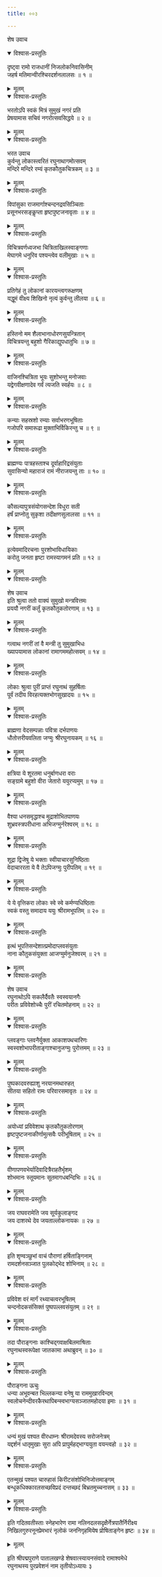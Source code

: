 ```yaml
---
title: ००३

---
```

शेष उवाच  

<details open><summary>विश्वास-प्रस्तुतिः</summary>

दृष्ट्वा रामो राजधानीं निजलोकनिवासिनीम्  
जहर्ष मतिमान्वीरश्चिरदर्शनलालसः ॥ १ ॥
</details>

<details><summary>मूलम्</summary>

दृष्ट्वा रामो राजधानीं निजलोकनिवासिनीम्  
जहर्ष मतिमान्वीरश्चिरदर्शनलालसः ॥ १ ॥
</details>



<details open><summary>विश्वास-प्रस्तुतिः</summary>

भरतोऽपि स्वकं मित्रं सुमुखं नगरं प्रति  
प्रेषयामास सचिवं नगरोत्सवसिद्धये ॥ २ ॥
</details>

<details><summary>मूलम्</summary>

भरतोऽपि स्वकं मित्रं सुमुखं नगरं प्रति  
प्रेषयामास सचिवं नगरोत्सवसिद्धये ॥ २ ॥
</details>



<details open><summary>विश्वास-प्रस्तुतिः</summary>

भरत उवाच  
कुर्वन्तु लोकास्त्वरितं रघुनाथागमोत्सवम्  
मन्दिरे मन्दिरे रम्यं कृतकौतुकचित्रकम् ॥ ३ ॥
</details>

<details><summary>मूलम्</summary>

भरत उवाच  
कुर्वन्तु लोकास्त्वरितं रघुनाथागमोत्सवम्  
मन्दिरे मन्दिरे रम्यं कृतकौतुकचित्रकम् ॥ ३ ॥
</details>



<details open><summary>विश्वास-प्रस्तुतिः</summary>

विपांसुका राजमार्गाश्चन्दनद्रवसिञ्चिताः  
प्रसूनभरसङ्कॢप्ता हृष्टपुष्टजनावृताः ॥ ४ ॥
</details>

<details><summary>मूलम्</summary>

विपांसुका राजमार्गाश्चन्दनद्रवसिञ्चिताः  
प्रसूनभरसङ्कॢप्ता हृष्टपुष्टजनावृताः ॥ ४ ॥
</details>



<details open><summary>विश्वास-प्रस्तुतिः</summary>

विचित्रवर्णध्वजभा चित्रिताखिलस्वाङ्गणाः  
मेघागमे धनुरिव पश्यन्त्वेव वलीमुखाः ॥ ५ ॥
</details>

<details><summary>मूलम्</summary>

विचित्रवर्णध्वजभा चित्रिताखिलस्वाङ्गणाः  
मेघागमे धनुरिव पश्यन्त्वेव वलीमुखाः ॥ ५ ॥
</details>



<details open><summary>विश्वास-प्रस्तुतिः</summary>

प्रतिगेहं तु लोकानां कारयन्त्वगरूक्षणम्  
यद्धूमं वीक्ष्य शिखिनो नृत्यं कुर्वन्तु लीलया ॥ ६ ॥
</details>

<details><summary>मूलम्</summary>

प्रतिगेहं तु लोकानां कारयन्त्वगरूक्षणम्  
यद्धूमं वीक्ष्य शिखिनो नृत्यं कुर्वन्तु लीलया ॥ ६ ॥
</details>



<details open><summary>विश्वास-प्रस्तुतिः</summary>

हस्तिनो मम शैलाभानाधोरणसुयन्त्रितान्  
विचित्रयन्तु बहुशो गैरिकाद्युपधातुभिः ॥ ७ ॥
</details>

<details><summary>मूलम्</summary>

हस्तिनो मम शैलाभानाधोरणसुयन्त्रितान्  
विचित्रयन्तु बहुशो गैरिकाद्युपधातुभिः ॥ ७ ॥
</details>



<details open><summary>विश्वास-प्रस्तुतिः</summary>

वाजिनश्चित्रिता भूयः सुशोभन्तु मनोजवाः  
यद्वेगवीक्षणादेव गर्वं त्यजति स्वर्हयः ॥ ८ ॥
</details>

<details><summary>मूलम्</summary>

वाजिनश्चित्रिता भूयः सुशोभन्तु मनोजवाः  
यद्वेगवीक्षणादेव गर्वं त्यजति स्वर्हयः ॥ ८ ॥
</details>



<details open><summary>विश्वास-प्रस्तुतिः</summary>

कन्याः सहस्रशो रम्याः सर्वाभरणभूषिताः  
गजोपरि समारूढा मुक्ताभिर्विकिरन्तु च ॥ ९ ॥
</details>

<details><summary>मूलम्</summary>

कन्याः सहस्रशो रम्याः सर्वाभरणभूषिताः  
गजोपरि समारूढा मुक्ताभिर्विकिरन्तु च ॥ ९ ॥
</details>



<details open><summary>विश्वास-प्रस्तुतिः</summary>

ब्राह्मण्यः पात्रहस्ताश्च दूर्वाहारिद्रसंयुताः  
सुवासिन्यो महाराजं रामं नीराजयन्तु ताः ॥ १० ॥
</details>

<details><summary>मूलम्</summary>

ब्राह्मण्यः पात्रहस्ताश्च दूर्वाहारिद्रसंयुताः  
सुवासिन्यो महाराजं रामं नीराजयन्तु ताः ॥ १० ॥
</details>



<details open><summary>विश्वास-प्रस्तुतिः</summary>

कौसल्यापुत्रसंयोगसन्देश विधुरा सती  
हर्षं प्राप्नोतु सुकृशा तदीक्षणसुलालसा ॥ ११ ॥
</details>

<details><summary>मूलम्</summary>

कौसल्यापुत्रसंयोगसन्देश विधुरा सती  
हर्षं प्राप्नोतु सुकृशा तदीक्षणसुलालसा ॥ ११ ॥
</details>



<details open><summary>विश्वास-प्रस्तुतिः</summary>

इत्येवमादिरचनाः पुरशोभाविधायिकाः  
करोतु जनता हृष्टा रामस्यागमनं प्रति ॥ १२ ॥
</details>

<details><summary>मूलम्</summary>

इत्येवमादिरचनाः पुरशोभाविधायिकाः  
करोतु जनता हृष्टा रामस्यागमनं प्रति ॥ १२ ॥
</details>



<details open><summary>विश्वास-प्रस्तुतिः</summary>

शेष उवाच  
इति श्रुत्वा ततो वाक्यं सुमुखो मन्त्रवित्तमः  
प्रययौ नगरीं कर्तुं कृतकौतुकतोरणाम् ॥ १३ ॥
</details>

<details><summary>मूलम्</summary>

शेष उवाच  
इति श्रुत्वा ततो वाक्यं सुमुखो मन्त्रवित्तमः  
प्रययौ नगरीं कर्तुं कृतकौतुकतोरणाम् ॥ १३ ॥
</details>



<details open><summary>विश्वास-प्रस्तुतिः</summary>

गत्वाथ नगरीं तां वै मन्त्री तु सुमुखाभिधः  
ख्यापयामास लोकानां रामागममहोत्सवम् ॥ १४ ॥
</details>

<details><summary>मूलम्</summary>

गत्वाथ नगरीं तां वै मन्त्री तु सुमुखाभिधः  
ख्यापयामास लोकानां रामागममहोत्सवम् ॥ १४ ॥
</details>



<details open><summary>विश्वास-प्रस्तुतिः</summary>

लोकाः श्रुत्वा पुरीं प्राप्तं रघुनाथं सुहर्षिताः  
पूर्वं तदीय विरहत्यक्तभोगसुखादयः ॥ १५ ॥
</details>

<details><summary>मूलम्</summary>

लोकाः श्रुत्वा पुरीं प्राप्तं रघुनाथं सुहर्षिताः  
पूर्वं तदीय विरहत्यक्तभोगसुखादयः ॥ १५ ॥
</details>



<details open><summary>विश्वास-प्रस्तुतिः</summary>

ब्राह्मणा वेदसम्पन्नाः पवित्रा दर्भपाणयः  
धौतोत्तरीयवलिता जग्मुः श्रीरघुनायकम् ॥ १६ ॥
</details>

<details><summary>मूलम्</summary>

ब्राह्मणा वेदसम्पन्नाः पवित्रा दर्भपाणयः  
धौतोत्तरीयवलिता जग्मुः श्रीरघुनायकम् ॥ १६ ॥
</details>



<details open><summary>विश्वास-प्रस्तुतिः</summary>

क्षत्रिया ये शूरतमा धनुर्बाणधरा वराः  
सङ्ग्रामे बहुशो वीरा जेतारो ययुरप्यमुम् ॥ १७ ॥
</details>

<details><summary>मूलम्</summary>

क्षत्रिया ये शूरतमा धनुर्बाणधरा वराः  
सङ्ग्रामे बहुशो वीरा जेतारो ययुरप्यमुम् ॥ १७ ॥
</details>



<details open><summary>विश्वास-प्रस्तुतिः</summary>

वैश्या धनसमृद्धाश्च मुद्राशोभितपाणयः  
शुभ्रवस्त्रपरीधाना अभिजग्मुर्नरेश्वरम् ॥ १८ ॥
</details>

<details><summary>मूलम्</summary>

वैश्या धनसमृद्धाश्च मुद्राशोभितपाणयः  
शुभ्रवस्त्रपरीधाना अभिजग्मुर्नरेश्वरम् ॥ १८ ॥
</details>



<details open><summary>विश्वास-प्रस्तुतिः</summary>

शूद्रा द्विजेषु ये भक्ताः स्वीयाचारसुनिष्ठिताः  
वेदाचाररता ये वै तेऽपिजग्मुः पुरीपतिम् ॥ १९ ॥
</details>

<details><summary>मूलम्</summary>

शूद्रा द्विजेषु ये भक्ताः स्वीयाचारसुनिष्ठिताः  
वेदाचाररता ये वै तेऽपिजग्मुः पुरीपतिम् ॥ १९ ॥
</details>



<details open><summary>विश्वास-प्रस्तुतिः</summary>

ये ये वृत्तिकरा लोकाः स्वे स्वे कर्मण्यधिष्ठिताः  
स्वकं वस्तु समादाय ययुः श्रीरामभूपतिम् ॥ २० ॥
</details>

<details><summary>मूलम्</summary>

ये ये वृत्तिकरा लोकाः स्वे स्वे कर्मण्यधिष्ठिताः  
स्वकं वस्तु समादाय ययुः श्रीरामभूपतिम् ॥ २० ॥
</details>



<details open><summary>विश्वास-प्रस्तुतिः</summary>

इत्थं भूपतिसन्देशात्प्रमोदाप्लवसंयुताः  
नाना कौतुकसंयुक्ता आजग्मुर्मनुजेश्वरम् ॥ २१ ॥
</details>

<details><summary>मूलम्</summary>

इत्थं भूपतिसन्देशात्प्रमोदाप्लवसंयुताः  
नाना कौतुकसंयुक्ता आजग्मुर्मनुजेश्वरम् ॥ २१ ॥
</details>



<details open><summary>विश्वास-प्रस्तुतिः</summary>

शेष उवाच  
रघुनाथोऽपि सकलैर्दैवतैः स्वस्वयानगैः  
परीतः प्रविवेशोच्चैः पुरीं रचितमोहनाम् ॥ २२ ॥
</details>

<details><summary>मूलम्</summary>

शेष उवाच  
रघुनाथोऽपि सकलैर्दैवतैः स्वस्वयानगैः  
परीतः प्रविवेशोच्चैः पुरीं रचितमोहनाम् ॥ २२ ॥
</details>



<details open><summary>विश्वास-प्रस्तुतिः</summary>

प्लवङ्गाः प्लवनैर्युक्ता आकाशपथचारिणः  
स्वस्वशोभापरीताङ्गाश्चानुजग्मुः पुरोत्तमम् ॥ २३ ॥
</details>

<details><summary>मूलम्</summary>

प्लवङ्गाः प्लवनैर्युक्ता आकाशपथचारिणः  
स्वस्वशोभापरीताङ्गाश्चानुजग्मुः पुरोत्तमम् ॥ २३ ॥
</details>



<details open><summary>विश्वास-प्रस्तुतिः</summary>

पुष्पकादवरुह्याशु नरयानमथारुहत्  
सीतया सहितो रामः परिवारसमावृतः ॥ २४ ॥
</details>

<details><summary>मूलम्</summary>

पुष्पकादवरुह्याशु नरयानमथारुहत्  
सीतया सहितो रामः परिवारसमावृतः ॥ २४ ॥
</details>



<details open><summary>विश्वास-प्रस्तुतिः</summary>

अयोध्यां प्रविवेशाथ कृतकौतुकतोरणाम्  
हृष्टपुष्टजनाकीर्णामुत्सवैः परीभूषिताम् ॥ २५ ॥
</details>

<details><summary>मूलम्</summary>

अयोध्यां प्रविवेशाथ कृतकौतुकतोरणाम्  
हृष्टपुष्टजनाकीर्णामुत्सवैः परीभूषिताम् ॥ २५ ॥
</details>



<details open><summary>विश्वास-प्रस्तुतिः</summary>

वीणापणवभेर्यादिवादित्रैराहतैर्भृशम्  
शोभमानः स्तूयमानः सूतमागधबन्दिभिः ॥ २६ ॥
</details>

<details><summary>मूलम्</summary>

वीणापणवभेर्यादिवादित्रैराहतैर्भृशम्  
शोभमानः स्तूयमानः सूतमागधबन्दिभिः ॥ २६ ॥
</details>



<details open><summary>विश्वास-प्रस्तुतिः</summary>

जय राघवरामेति जय सूर्यकुलाङ्गद  
जय दाशरथे देव जयताल्लोकनायकः ॥ २७ ॥
</details>

<details><summary>मूलम्</summary>

जय राघवरामेति जय सूर्यकुलाङ्गद  
जय दाशरथे देव जयताल्लोकनायकः ॥ २७ ॥
</details>



<details open><summary>विश्वास-प्रस्तुतिः</summary>

इति शृण्वञ्छुभां वाचं पौराणां हर्षिताङ्गिनाम्  
रामदर्शनसञ्जात पुलकोद्भेद शोभिनाम् ॥ २८ ॥
</details>

<details><summary>मूलम्</summary>

इति शृण्वञ्छुभां वाचं पौराणां हर्षिताङ्गिनाम्  
रामदर्शनसञ्जात पुलकोद्भेद शोभिनाम् ॥ २८ ॥
</details>



<details open><summary>विश्वास-प्रस्तुतिः</summary>

प्रविवेश वरं मार्गं रथ्याचत्वरभूषितम्  
चन्दनोदकसंसिक्तं पुष्पपल्लवसंयुतम् ॥ २९ ॥
</details>

<details><summary>मूलम्</summary>

प्रविवेश वरं मार्गं रथ्याचत्वरभूषितम्  
चन्दनोदकसंसिक्तं पुष्पपल्लवसंयुतम् ॥ २९ ॥
</details>



<details open><summary>विश्वास-प्रस्तुतिः</summary>

तदा पौराङ्गनाः काश्चिद्गवाक्षबिलमाश्रिताः  
रघुनाथस्वरूपेक्षा जातकामा अथाब्रुवन् ॥ ३० ॥
</details>

<details><summary>मूलम्</summary>

तदा पौराङ्गनाः काश्चिद्गवाक्षबिलमाश्रिताः  
रघुनाथस्वरूपेक्षा जातकामा अथाब्रुवन् ॥ ३० ॥
</details>



<details open><summary>विश्वास-प्रस्तुतिः</summary>

पौराङ्गना ऊचुः  
धन्या अभूवन्बत भिल्लकन्या वनेषु या राममुखारविन्दम्  
स्वलोचनेन्दीवरकैरथापिबन्स्वभाग्यसञ्जातमहोदया इमाः ॥ ३१ ॥
</details>

<details><summary>मूलम्</summary>

पौराङ्गना ऊचुः  
धन्या अभूवन्बत भिल्लकन्या वनेषु या राममुखारविन्दम्  
स्वलोचनेन्दीवरकैरथापिबन्स्वभाग्यसञ्जातमहोदया इमाः ॥ ३१ ॥
</details>



<details open><summary>विश्वास-प्रस्तुतिः</summary>

धन्यं मुखं पश्यत वीरधाम्नः श्रीरामदेवस्य सरोजनेत्रम्  
यद्दर्शनं धातृमुखाः सुरा अपि प्रापुर्महद्भाग्ययुता वयन्त्वहो ॥ ३२ ॥
</details>

<details><summary>मूलम्</summary>

धन्यं मुखं पश्यत वीरधाम्नः श्रीरामदेवस्य सरोजनेत्रम्  
यद्दर्शनं धातृमुखाः सुरा अपि प्रापुर्महद्भाग्ययुता वयन्त्वहो ॥ ३२ ॥
</details>



<details open><summary>विश्वास-प्रस्तुतिः</summary>

एतन्मुखं पश्यत चारुहासं किरीटसंशोभिनिजोत्तमाङ्गम्  
बन्धूकधिक्कारलसच्छविप्रदं दन्तच्छदं बिभ्रतमुच्चनासम् ॥ ३३ ॥
</details>

<details><summary>मूलम्</summary>

एतन्मुखं पश्यत चारुहासं किरीटसंशोभिनिजोत्तमाङ्गम्  
बन्धूकधिक्कारलसच्छविप्रदं दन्तच्छदं बिभ्रतमुच्चनासम् ॥ ३३ ॥
</details>



<details open><summary>विश्वास-प्रस्तुतिः</summary>

इति गदितवतीस्ताः स्नेहभारेण रामा नलिनदलसदृक्षैर्नेत्रपातैर्निरीक्ष्य  
निखिलगुरुरनूनप्रेमभारं नृलोकं जननिगृहमियेष प्रोषिताङ्गेन हृष्टः ॥ ३४ ॥
</details>

<details><summary>मूलम्</summary>

इति गदितवतीस्ताः स्नेहभारेण रामा नलिनदलसदृक्षैर्नेत्रपातैर्निरीक्ष्य  
निखिलगुरुरनूनप्रेमभारं नृलोकं जननिगृहमियेष प्रोषिताङ्गेन हृष्टः ॥ ३४ ॥
</details>


इति श्रीपद्मपुराणे पातालखण्डे शेषवात्स्यायनसंवादे रामाश्वमेधे  
रघुनाथस्य पुरप्रवेशनं नाम तृतीयोऽध्यायः ३
